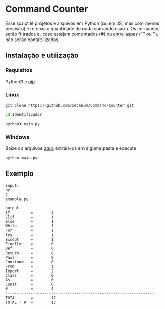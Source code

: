 # Command Counter
Esse script lê projetos e arquivos em Python (ou em JS, mas com menos precisão) e retorna a quantidade de cada comando usado.
Os comandos serão filtrados e, caso estejam comentados (#) ou entre aspas ("" ou ''), não serão contabilizados.

## Instalação e utilização 
### Requisitos
Python3 e [pip](https://pip.pypa.io/en/stable/)

### Linux 
```bash
git clone https://github.com/zecabum/Command-Counter.git
```

```bash
cd Identificador
```

```bash
python3 main.py
```

### Windows
Baixe os arquivos [aqui](https://github.com/zecabum/Command-Counter/archive/refs/heads/main.zip), extraia-os em alguma pasta e execute
```bash
python main.py
```

## Exemplo
    input:
    py
    2
    example.py
    
    output:
    If         =        4      
    Elif       =        1      
    Else       =        1      
    While      =        1      
    For        =        1      
    Try        =        1      
    Except     =        1      
    Finally    =        0      
    Def        =        0      
    Return     =        0      
    Pass       =        0
    Continue   =        0
    From       =        1      
    Import     =        2      
    Class      =        0      
    As         =        0      
    Const      =        0      
    #          =        4      
    -----------------------------------------------------------------
    TOTAL      =        17     
    TOTAL - #  =        13
